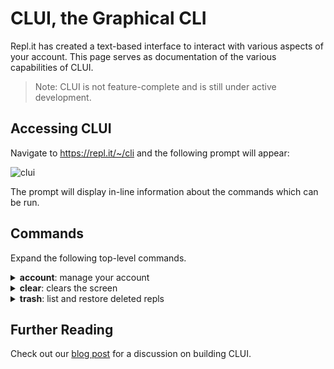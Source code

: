 # CLUI, the Graphical CLI
Repl.it has created a text-based interface to interact with various aspects of your account. This page serves as documentation of the various capabilities of CLUI.

> Note: CLUI is not feature-complete and is still under active development. 

## Accessing CLUI

Navigate to https://repl.it/~/cli and the following prompt will appear:

![clui](https://docs.repl.it/images/clui.png)

The prompt will display in-line information about the commands which can be run.

## Commands
Expand the following top-level commands.

<details>
  <summary><b>account</b>: manage your account</summary>

  `account view-warns` <br>
  View warnings you have been issued.

  `account languages` <br>
  Manage your language preferences.

  `account change-username` <br>
  Change your username (this can only be done once).
</details>

<details>
  <summary><b>clear</b>: clears the screen</summary>

  `clear` <br>
  Clears screen.
</details>

<details>
  <summary><b>trash</b>: list and restore deleted repls</summary>

  `trash restore --title $title` <br>
  Restore a deleted repl by its title. If multiple repls exist with the same name, the most recently deleted repl will be restored.

  `trash view` <br>
  View your most recently deleted repls.

</details>

## Further Reading
Check out our [blog post](https://blog.repl.it/clui) for a discussion on building CLUI.
